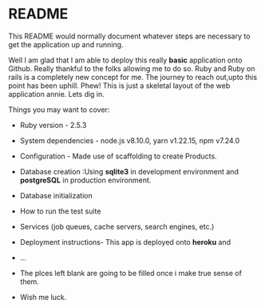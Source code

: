 # README

This README would normally document whatever steps are necessary to get the
application up and running.

Well I am glad that I am able to deploy this really **basic** application onto Github. 
Really thankful to the folks allowing me to do so. Ruby and Ruby on rails is a completely new concept for me. The journey to reach out,upto this point has been uphill. Phew! 
This is just a skeletal layout of the web application annie. Lets dig in.

Things you may want to cover:

* Ruby version - 2.5.3

* System dependencies - node.js v8.10.0, yarn v1.22.15, npm v7.24.0

* Configuration - Made use of scaffolding to create Products. 

* Database creation :Using **sqlite3** in development environment and **postgreSQL** in production environment.

* Database initialization

* How to run the test suite

* Services (job queues, cache servers, search engines, etc.)

* Deployment instructions- This app is deployed onto **heroku** and  

* ...
* The plces left blank are going to be filled once i make true sense of them.
* Wish me luck.
